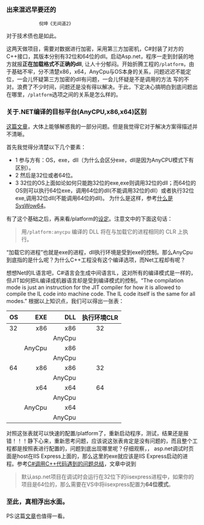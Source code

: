 ### 出来混迟早要还的
                倪坤《无间道2》
                  
对于技术债也是如此。

这两天做项目，需要对数据进行加密，采用第三方加密机，C#封装了对方的C++接口，其版本分别有32位和64位的dll。启动Asp.net，程序一走到封装的地方就报**正在加载格式不正确的dll**,
让人十分郁闷。开始折腾工程的`/platform`，由于基础不牢，分不清楚x86，x64，AnyCpu与OS本身的关系，问题迟迟不能定位，一会儿怀疑第三方加密的dll有问题，一会儿怀疑是不是调用的方法
写的不对。浪费了不少时间，问题还是没有得以解决。于此，下定决心搞明白到底问题出在哪里，`/platform`选项之间的关系是怎么样的。

### 关于.NET编译的目标平台(AnyCPU,x86,x64)区别

[这篇文章](http://blog.sina.com.cn/s/blog_78b94aa301014i8r.html)，大体上能够解惑我的一部分问题。但是我觉得它对于解决方案得描述并不清晰。

首先我觉得分清楚以下几个要素：

- 1 参与方有：OS，exe，dll（为什么会区分exe，dll是因为AnyCPU模式下有区别）。
- 2 然后是32位或者64位。
- 3 32位的OS上面如论如何只能跑32位的exe,exe则调用32位的dll；而64位的OS则可以执行64位exe，调用64位的dll(不能调用32位的dll）或者执行32位exe,调用32位dll(不能调用64位的dll)。
为什么是这样，参考[什么是SysWow64](https://blogs.msdn.microsoft.com/tianlin/2011/10/26/syswow64/)。

有了这个基础之后，再来看/platform的[设定](https://msdn.microsoft.com/zh-cn/library/zekwfyz4(VS.80).aspx)。注意文中的下面这句话：

> 用`/platform:anycpu` 编译的 DLL 将在与加载它的进程相同的 CLR 上执行。

“加载它的进程”也就是exe的进程，dll执行环境是受到exe的控制。那么AnyCpu到底指的是什么呢？为什么C++工程没有这个编译选项，而Net工程却有呢？

想想Net的IL语言吧，C#语言会生成中间语言IL，这对所有的编译模式是一样的，但JIT如何把IL编译成机器语言却是受到编译模式的控制。“The compilation mode is just an instruction for the JIT compiler for how it is allowed to compile the IL code into machine code. The IL code itself is the same for all modes.”
根据以上知识点，我们可以得出一张表：

|OS	|EXE	 |  DLL	 |执行环境CLR |
|:---|------:|-------:|:-----------:|
|32	|x86	 | x86	 |   32      |
|		|      | AnyCpu|           |
|	  |AnyCpu| x86	 |           |
|		|      | AnyCpu|           |
|64	|x86	 | x86	 |   32      |
|		|      | AnyCpu|           |
|	  |x64	 | x64	 |   64      |
|		|      | AnyCpu|	         |
|	  |AnyCpu| x64	 |           |
|		|      | AnyCpu|	         |


对照这张表就可以快速的配置/platform了，重新启动程序，测试，结果还是报错！！！静下心来，重新思考问题，应该说这张表肯定是没有问题的，而且整个工程都是按照表进行配置的，问题到底出现哪里呢？仔细观察，，
asp.net调试时页面是host在IIS Express上面的，那么这里的exe就应该是IIS Express启动的进程。参考[C#调用C++代码遇到的问题总结](https://www.cnblogs.com/neverstop/p/5901652.html)，文章中说到

>默认asp.net项目在调试时会运行在32位下的iisexpress进程中，如果你的项目是64位的，那么需要在VS中将iisexpress配置为**64位模式**。

### 至此，真相浮出水面。

PS:这篇[文章](https://www.owcer.com/2009/08/anycpu-x86-x64-whats-the-difference/)也值得一看。
